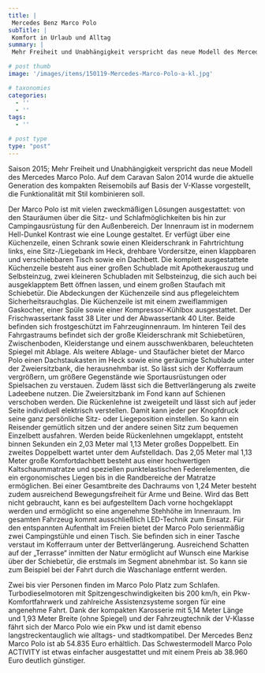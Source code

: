 ```yaml
---
title: |
 Mercedes Benz Marco Polo
subTitle: |
 Komfort in Urlaub und Alltag
summary: |
 Mehr Freiheit und Unabhängigkeit verspricht das neue Modell des Mercedes Marco Polo. Auf dem Caravan Salon 2014 wurde die aktuelle Generation des kompakten Reisemobils auf Basis der V-Klasse vorgestellt, das Funktionalität mit Stil kombinieren soll.

# post thumb
image: '/images/items/150119-Mercedes-Marco-Polo-a-kl.jpg'

# taxonomies
categories: 
  - ''
  - ''
tags:
  - ''

# post type
type: "post"
---
```


Saison 2015; Mehr Freiheit und Unabhängigkeit verspricht das neue Modell des Mercedes Marco Polo. Auf dem Caravan Salon 2014 wurde die aktuelle Generation des kompakten Reisemobils auf Basis der V-Klasse vorgestellt, die Funktionalität mit Stil kombinieren soll.   

Der Marco Polo ist mit vielen zweckmäßigen Lösungen ausgestattet: von den Stauräumen über die Sitz- und Schlafmöglichkeiten bis hin zur Campingausrüstung für den Außenbereich. Der Innenraum ist in modernem Hell-Dunkel Kontrast wie eine Lounge gestaltet. Er verfügt über eine Küchenzeile, einen Schrank sowie einen Kleiderschrank in Fahrtrichtung links, eine Sitz-/Liegebank im Heck, drehbare Vordersitze, einen klappbaren und verschiebbaren Tisch sowie ein Dachbett. Die komplett ausgestattete Küchenzeile besteht aus einer großen Schublade mit Apothekerauszug und Selbsteinzug, zwei kleineren Schubladen mit Selbsteinzug, die sich auch bei ausgeklapptem Bett öffnen lassen, und einem großen Staufach mit Schiebetür. Die Abdeckungen der Küchenzeile sind aus pflegeleichtem Sicherheitsrauchglas. Die Küchenzeile ist mit einem zweiflammigen Gaskocher, einer Spüle sowie einer Kompressor-Kühlbox ausgestattet. Der Frischwassertank fasst 38 Liter und der Abwassertank 40 Liter. Beide befinden sich frostgeschützt im Fahrzeuginnenraum. Im hinteren Teil des Fahrgastraums befindet sich der große Kleiderschrank mit Schiebetüren, Zwischenboden, Kleiderstange und einem ausschwenkbaren, beleuchteten Spiegel mit Ablage. Als weitere Ablage- und Staufächer bietet der Marco Polo einen Dachstaukasten im Heck sowie eine geräumige Schublade unter der Zweiersitzbank, die herausnehmbar ist. So lässt sich der Kofferraum vergrößern, um größere Gegenstände wie Sportausrüstungen oder Spielsachen zu verstauen. Zudem lässt sich die Bettverlängerung als zweite Ladeebene nutzen. Die Zweiersitzbank im Fond kann auf Schienen verschoben werden. Die Rückenlehne ist zweigeteilt und lässt sich auf jeder Seite individuell elektrisch verstellen. Damit kann jeder per Knopfdruck seine ganz persönliche Sitz- oder Liegeposition einstellen. So kann ein Reisender gemütlich sitzen und der andere seinen Sitz zum bequemen Einzelbett ausfahren. Werden beide Rückenlehnen umgeklappt, entsteht binnen Sekunden ein 2,03 Meter mal 1,13 Meter großes Doppelbett. Ein zweites Doppelbett wartet unter dem Aufstelldach. Das 2,05 Meter mal 1,13 Meter große Komfortdachbett besteht aus einer hochwertigen Kaltschaummatratze und speziellen punktelastischen Federelementen, die ein ergonomisches Liegen bis in die Randbereiche der Matratze ermöglichen. Bei einer Gesamtbreite des Dachraums von 1,24 Meter besteht zudem ausreichend Bewegungsfreiheit für Arme und Beine. Wird das Bett nicht gebraucht, kann es bei aufgestelltem Dach vorne hochgeklappt werden und ermöglicht so eine angenehme Stehhöhe im Innenraum. Im gesamten Fahrzeug kommt ausschließlich LED-Technik zum Einsatz. Für den entspannten Aufenthalt im Freien bietet der Marco Polo serienmäßig zwei Campingstühle und einen Tisch. Sie befinden sich in einer Tasche verstaut im Kofferraum unter der Bettverlängerung. Ausreichend Schatten auf der „Terrasse“ inmitten der Natur ermöglicht auf Wunsch eine Markise über der Schiebetür, die erstmals im Segment abnehmbar ist. So kann sie zum Beispiel bei der Fahrt durch die Waschanlage entfernt werden.  

Zwei bis vier Personen finden im Marco Polo Platz zum Schlafen. Turbodieselmotoren mit Spitzengeschwindigkeiten bis 200 km/h, ein Pkw-Komfortfahrwerk und zahlreiche Assistenzsysteme sorgen für eine angenehme Fahrt. Dank der kompakten Karosserie mit 5,14 Meter Länge und 1,93 Meter Breite (ohne Spiegel) und der Fahrzeugtechnik der V-Klasse fährt sich der Marco Polo wie ein Pkw und ist damit ebenso langstreckentauglich wie alltags- und stadtkompatibel. Der Mercedes Benz Marco Polo ist ab 54.835 Euro erhältlich. Das Schwestermodell Marco Polo ACTIVITY ist etwas einfacher ausgestattet und mit einem Preis ab 38.960 Euro deutlich günstiger.  